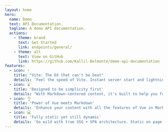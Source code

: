 ```yaml
---
layout: home
hero:
  name: Demo
  text: API Documentation.
  tagline: A demo API documentation.
  actions:
    - theme: brand
      text: Get Started
      link: endpoints/general/
    - theme: alt
      text: View on GitHub
      link: https://github.com/Kallil-Belmonte/demo-api-documentation
features:
  - icon: ⚡️
    title: "Vite: The DX that can't be beat"
    details: 'Feel the speed of Vite. Instant server start and lightning fast HMR that stays fast regardless of the app size.'
  - icon: ⌛
    title: 'Designed to be simplicity first'
    details: "With Markdown-centered content, it's built to help you focus on writing and deployed with minimum configuration."
  - icon: 👌
    title: 'Power of Vue meets Markdown'
    details: 'Enhance your content with all the features of Vue in Markdown, while being able to customize your site with Vue.'
  - icon: 💻
    title: 'Fully static yet still dynamic'
    details: 'Go wild with true SSG + SPA architecture. Static on page load, but engage users with 100% interactivity from there.'
---
```

